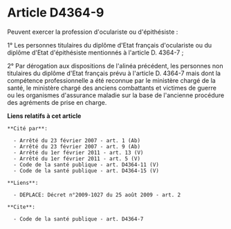 # Article D4364-9

Peuvent exercer la profession d'oculariste ou d'épithésiste :

1° Les personnes titulaires du diplôme d'Etat français d'oculariste ou du diplôme d'Etat d'épithésiste mentionnés à l'article
D. 4364-7 ;

2° Par dérogation aux dispositions de l'alinéa précédent, les personnes non titulaires du diplôme d'Etat français prévu à
l'article D. 4364-7 mais dont la compétence professionnelle a été reconnue par le ministère chargé de la santé, le ministère
chargé des anciens combattants et victimes de guerre ou les organismes d'assurance maladie sur la base de l'ancienne
procédure des agréments de prise en charge.

**Liens relatifs à cet article**

	**Cité par**:

	  - Arrêté du 23 février 2007 - art. 1 (Ab)
	  - Arrêté du 23 février 2007 - art. 9 (Ab)
	  - Arrêté du 1er février 2011 - art. 13 (V)
	  - Arrêté du 1er février 2011 - art. 5 (V)
	  - Code de la santé publique - art. D4364-11 (V)
	  - Code de la santé publique - art. D4364-15 (V)

	**Liens**:

	  - DEPLACE: Décret n°2009-1027 du 25 août 2009 - art. 2

	**Cite**:

	  - Code de la santé publique - art. D4364-7
